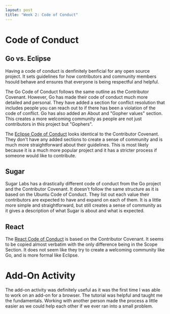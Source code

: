 ```yaml
---
layout: post
title: "Week 2: Code of Conduct"
---
```

# Code of Conduct
## Go vs. Eclipse
Having a code of conduct is denfinitely benficial for any open source project. It sets guidelines for how contributors and community members hsould behave and ensures that everyone is being respectful and helpful. 

The Go Code of Conduct follows the same outline as the Contributor Covenant. However, Go has made their code of conduct much more detailed and personal. They have added a section for conflict resolution that includes people you can reach out to if there has been a violation of the code of conflict. Go has also added an About and "Gopher values" section. This creates a more welcoming community as people are not just contributors in this project but "Gophers". 

The [Eclipse Code of Conduct](https://www.eclipse.org/org/documents/Community_Code_of_Conduct.php) looks identical to the Contributor Covenant. They don't have any added sections to create a sense of community and is much more straightforward about their guidelines. This is most likely because it is a much more popular project and it has a stricter process if someone would like to contribute. 

## Sugar
Sugar Labs has a drastically different code of conduct from the Go project and the Contributor Covenant. It doesn't follow the same structure as it is based on the Ubuntu Code of Conduct. They list out each value their contributors are expected to have and expand on each of them. It is a little more simple and straightforward, but still creates a sense of community as it gives a description of what Sugar is about and what is expected. 

## React
The [React Code of Conduct](https://github.com/facebook/react/blob/main/CODE_OF_CONDUCT.md) is based on the Contributor Covenant. It seems to be copied almost verbatim with the only difference being in the Scope Section. It does not seem like they try to create a welcoming community like Go, and is more formal like Eclipse. 

# Add-On Activity
The add-on activity was definitely useful as it was the first time I was able to work on an add-on for a browser. The tutorial was helpful and taught me the fundamentals. Working with another person made the process a little easier as we could help each other if we ever ran into a small problem. 